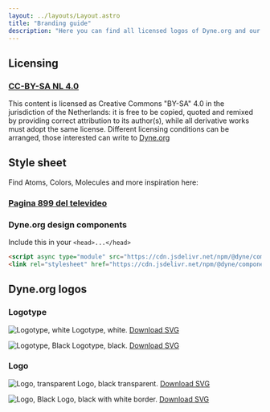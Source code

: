 ```yaml
---
layout: ../layouts/Layout.astro
title: "Branding guide"
description: "Here you can find all licensed logos of Dyne.org and our software products."
---
```


## Licensing

### [CC-BY-SA NL 4.0](https://creativecommons.org/licenses/by-sa/4.0/deed.nl)

This content is licensed as Creative Commons "BY-SA" 4.0 in the jurisdiction of the Netherlands: it is free to be copied, quoted and remixed by providing correct attribution to its author(s), while all derivative works must adopt the same license. Different licensing conditions can be arranged, those interested can write to [Dyne.org](mailto:info@dyne.org)

## Style sheet

Find Atoms, Colors, Molecules and more inspiration here:

### [Pagina 899 del televideo](https://delta.dyne.org/899)

### Dyne.org design components

Include this in your `<head>...</head>`
```html
<script async type="module" src="https://cdn.jsdelivr.net/npm/@dyne/components@latest/dist/dyne-components/dyne-components.esm.js"></script>
<link rel="stylesheet" href="https://cdn.jsdelivr.net/npm/@dyne/components@latest/dist/dyne-components/dyne-components.css">
```

## Dyne.org logos

### Logotype

![Logotype, white](/images/logos/white-Logotype.png)
Logotype, white. [Download SVG](/images/logos/white-Logotype.svg)

![Logotype, Black](/images/logos/black-Logotype.png)
Logotype, black. [Download SVG](/images/logos/black-Logotype.svg)

### Logo

![Logo, transparent](/images/logos/black-transparent-Icon.png)
Logo, black transparent. [Download SVG](/images/logos/black-transparent-Icon.svg)

![Logo, Black](/images/logos/border-white-Icon.png)
Logo, black with white border. [Download SVG](/images/logos/border-white-Icon.svg)


<!--
## Software section (one per software)

TODO:
```
Assets to be provided in SVG and transparent PNG at rendered at one average size: 
- dyne.org logotype 
- hands in bread logo 
- frei0r logotype 
- devuan logotype and logo 
- dynebolic logotype and logo 
- dowse logotype 
- tomb logo (the pixelated monmort skull) 
- freej logo (the ipernav lizard) 
- hasciicam logotype 
```
-->

